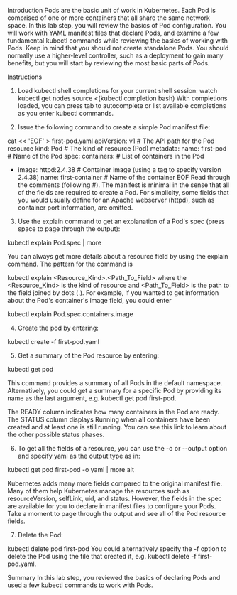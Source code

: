 Introduction
Pods are the basic unit of work in Kubernetes. Each Pod is comprised of one or more containers that all share the same network space. In this lab step, you will review the basics of Pod configuration. You will work with YAML manifest files that declare Pods, and examine a few fundamental kubectl commands while reviewing the basics of working with Pods. Keep in mind that you should not create standalone Pods. You should normally use a higher-level controller, such as a deployment to gain many benefits, but you will start by reviewing the most basic parts of Pods. 

 

Instructions
1. Load kubectl shell completions for your current shell session:
watch kubectl get nodes
source <(kubectl completion bash)
With completions loaded, you can press tab to autocomplete or list available completions as you enter kubectl commands.

 

2. Issue the following command to create a simple Pod manifest file:

cat << 'EOF' > first-pod.yaml
apiVersion: v1            # The API path for the Pod resource
kind: Pod                 # The kind of resource (Pod)
metadata:
  name: first-pod         # Name of the Pod
spec:
  containers:             # List of containers in the Pod
  - image: httpd:2.4.38   # Container image (using a tag to specify version 2.4.38) 
    name: first-container # Name of the container
EOF
Read through the comments (following #). The manifest is minimal in the sense that all of the fields are required to create a Pod. For simplicity, some fields that you would usually define for an Apache webserver (httpd), such as container port information, are omitted.

 

3. Use the explain command to get an explanation of a Pod's spec (press space to page through the output):

kubectl explain Pod.spec | more


You can always get more details about a resource field by using the explain command. The pattern for the command is

kubectl explain <Resource_Kind>.<Path_To_Field>
where the <Resource_Kind> is the kind of resource and <Path_To_Field> is the path to the field joined by dots (.). For example, if you wanted to get information about the Pod's container's image field, you could enter 

kubectl explain Pod.spec.containers.image
 

4. Create the pod by entering:

kubectl create -f first-pod.yaml


 

5. Get a summary of the Pod resource by entering:

kubectl get pod


This command provides a summary of all Pods in the default namespace. Alternatively, you could get a summary for a specific Pod by providing its name as the last argument, e.g. kubectl get pod first-pod.

The READY column indicates how many containers in the Pod are ready. The STATUS column displays Running when all containers have been created and at least one is still running. You can see this link to learn about the other possible status phases.

 

6. To get all the fields of a resource, you can use the -o or --output option and specify yaml as the output type as in:


kubectl get pod first-pod -o yaml | more
alt

Kubernetes adds many more fields compared to the original manifest file. Many of them help Kubernetes manage the resources such as resourceVersion, selfLink, uid, and status. However, the fields in the spec are available for you to declare in manifest files to configure your Pods. Take a moment to page through the output and see all of the Pod resource fields.

 

7. Delete the Pod:


kubectl delete pod first-pod
You could alternatively specify the -f option to delete the Pod using the file that created it, e.g. kubectl delete -f first-pod.yaml.

 

Summary 
In this lab step, you reviewed the basics of declaring Pods and used a few kubectl commands to work with Pods.
